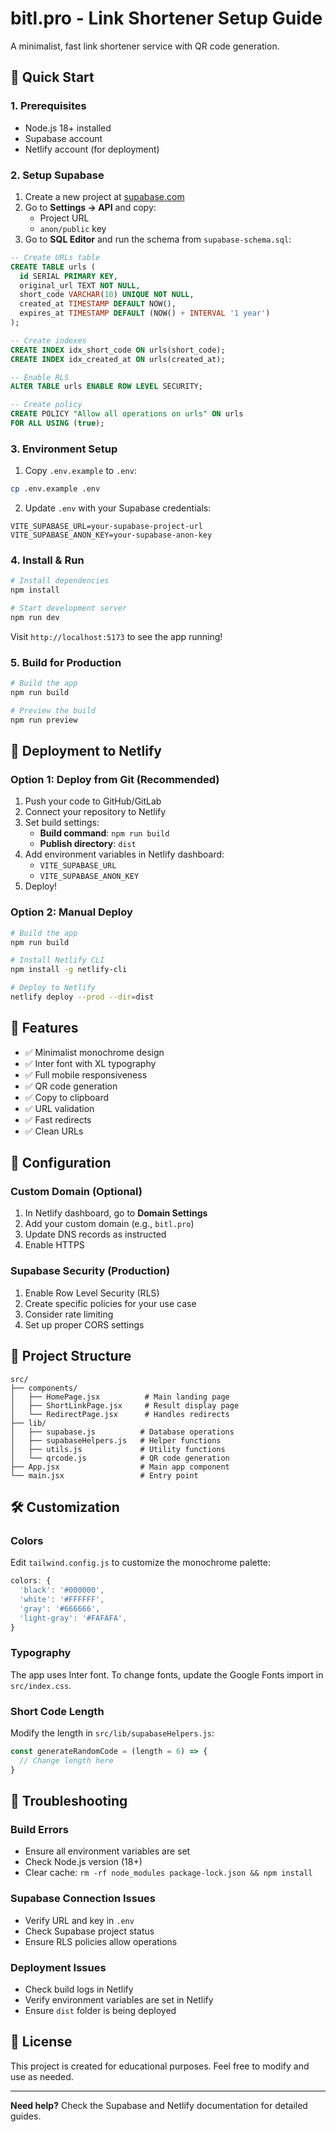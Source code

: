 # bitl.pro - Link Shortener Setup Guide

A minimalist, fast link shortener service with QR code generation.

## 🚀 Quick Start

### 1. Prerequisites
- Node.js 18+ installed
- Supabase account
- Netlify account (for deployment)

### 2. Setup Supabase

1. Create a new project at [supabase.com](https://supabase.com)
2. Go to **Settings → API** and copy:
   - Project URL
   - `anon/public` key
3. Go to **SQL Editor** and run the schema from `supabase-schema.sql`:

```sql
-- Create URLs table
CREATE TABLE urls (
  id SERIAL PRIMARY KEY,
  original_url TEXT NOT NULL,
  short_code VARCHAR(10) UNIQUE NOT NULL,
  created_at TIMESTAMP DEFAULT NOW(),
  expires_at TIMESTAMP DEFAULT (NOW() + INTERVAL '1 year')
);

-- Create indexes
CREATE INDEX idx_short_code ON urls(short_code);
CREATE INDEX idx_created_at ON urls(created_at);

-- Enable RLS
ALTER TABLE urls ENABLE ROW LEVEL SECURITY;

-- Create policy
CREATE POLICY "Allow all operations on urls" ON urls
FOR ALL USING (true);
```

### 3. Environment Setup

1. Copy `.env.example` to `.env`:
```bash
cp .env.example .env
```

2. Update `.env` with your Supabase credentials:
```
VITE_SUPABASE_URL=your-supabase-project-url
VITE_SUPABASE_ANON_KEY=your-supabase-anon-key
```

### 4. Install & Run

```bash
# Install dependencies
npm install

# Start development server
npm run dev
```

Visit `http://localhost:5173` to see the app running!

### 5. Build for Production

```bash
# Build the app
npm run build

# Preview the build
npm run preview
```

## 🚀 Deployment to Netlify

### Option 1: Deploy from Git (Recommended)

1. Push your code to GitHub/GitLab
2. Connect your repository to Netlify
3. Set build settings:
   - **Build command**: `npm run build`
   - **Publish directory**: `dist`
4. Add environment variables in Netlify dashboard:
   - `VITE_SUPABASE_URL`
   - `VITE_SUPABASE_ANON_KEY`
5. Deploy!

### Option 2: Manual Deploy

```bash
# Build the app
npm run build

# Install Netlify CLI
npm install -g netlify-cli

# Deploy to Netlify
netlify deploy --prod --dir=dist
```

## 📱 Features

- ✅ Minimalist monochrome design
- ✅ Inter font with XL typography
- ✅ Full mobile responsiveness
- ✅ QR code generation
- ✅ Copy to clipboard
- ✅ URL validation
- ✅ Fast redirects
- ✅ Clean URLs

## 🔧 Configuration

### Custom Domain (Optional)

1. In Netlify dashboard, go to **Domain Settings**
2. Add your custom domain (e.g., `bitl.pro`)
3. Update DNS records as instructed
4. Enable HTTPS

### Supabase Security (Production)

1. Enable Row Level Security (RLS)
2. Create specific policies for your use case
3. Consider rate limiting
4. Set up proper CORS settings

## 📂 Project Structure

```
src/
├── components/
│   ├── HomePage.jsx          # Main landing page
│   ├── ShortLinkPage.jsx     # Result display page
│   └── RedirectPage.jsx      # Handles redirects
├── lib/
│   ├── supabase.js          # Database operations
│   ├── supabaseHelpers.js   # Helper functions
│   ├── utils.js             # Utility functions
│   └── qrcode.js            # QR code generation
├── App.jsx                  # Main app component
└── main.jsx                 # Entry point
```

## 🛠️ Customization

### Colors
Edit `tailwind.config.js` to customize the monochrome palette:

```js
colors: {
  'black': '#000000',
  'white': '#FFFFFF', 
  'gray': '#666666',
  'light-gray': '#FAFAFA',
}
```

### Typography
The app uses Inter font. To change fonts, update the Google Fonts import in `src/index.css`.

### Short Code Length
Modify the length in `src/lib/supabaseHelpers.js`:

```js
const generateRandomCode = (length = 6) => {
  // Change length here
}
```

## 🚨 Troubleshooting

### Build Errors
- Ensure all environment variables are set
- Check Node.js version (18+)
- Clear cache: `rm -rf node_modules package-lock.json && npm install`

### Supabase Connection Issues
- Verify URL and key in `.env`
- Check Supabase project status
- Ensure RLS policies allow operations

### Deployment Issues
- Check build logs in Netlify
- Verify environment variables are set in Netlify
- Ensure `dist` folder is being deployed

## 📄 License

This project is created for educational purposes. Feel free to modify and use as needed.

---

**Need help?** Check the Supabase and Netlify documentation for detailed guides.